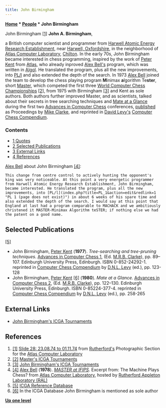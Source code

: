 ```yaml
---
title: John Birmingham
---
```

**[Home](Home "Home") \* [People](People "People") \* John Birmingham**



 [](http://www.chilton-computing.org.uk/gallery/ral/slide28.htm) John Birmingham <a id="cite-note-1" href="#cite-ref-1">[1]</a> 
**John A. Birmingham**,  

a British computer scientist and programmer from [Harwell Atomic Energy Research Establishment](https://en.wikipedia.org/wiki/Atomic_Energy_Research_Establishment), near [Harwell, Oxfordshire](https://en.wikipedia.org/wiki/Harwell,_Oxfordshire), in the neighborhood of [Atlas Computer Laboratory](Atlas_Computer_Laboratory "Atlas Computer Laboratory"), [Chilton](https://en.wikipedia.org/wiki/Chilton,_Oxfordshire). In the early 70s, John Birmingham became interested in chess programming, inspired by the work of [Peter Kent](Peter_Kent "Peter Kent") from [Atlas](Atlas_Computer_Laboratory "Atlas Computer Laboratory"), who already inproved [Alex Bell's](Alex_Bell "Alex Bell") program, which was written in [Algol](Algol "Algol"). He translated the program, plus all the new improvements, into [PL/l](index.php?title=PL_1&action=edit&redlink=1 "PL 1 (page does not exist)") and also extended the depth of the search. In 1973 [Alex Bell](Alex_Bell "Alex Bell") joined the team to develop the chess playing program **M**inimax **a**lgorithm Te**ster**, short [Master](Master "Master"), which competed the first three [World Computer Chess Championships](World_Computer_Chess_Championship "World Computer Chess Championship") <a id="cite-note-2" href="#cite-ref-2">[2]</a>, from 1975 with Birmingham <a id="cite-note-3" href="#cite-ref-3">[3]</a> and Kent as sole authors. Both authors further improved Master, and as scientists, talked about their secrets in tree searching techniques and [Mate at a Glance](Mate_at_a_Glance "Mate at a Glance") during the first two [Advances in Computer Chess](Conferences "Conferences") conferences, [published](John_Birmingham#Publications "John Birmingham") as Proceedings by [Mike Clarke](Mike_Clarke "Mike Clarke"), and reprinted in [David Levy's](David_Levy "David Levy") [Computer Chess Compendium](Computer_Chess_Compendium "Computer Chess Compendium"). 



### Contents


* [1 Quotes](#quotes)
* [2 Selected Publications](#selected-publications)
* [3 External Links](#external-links)
* [4 References](#references)






[Alex Bell](Alex_Bell "Alex Bell") about John Birmingham <a id="cite-note-4" href="#cite-ref-4">[4]</a>:




```
This change from centre control to actively hunting the opponent's king was very noticeable. At this point a very energetic programmer from Harwell Atomic Energy Research Establishment, John Birmingham, became interested. He translated the program, plus all the new improvements, into [PL/l](index.php?title=PL_1&action=edit&redlink=1 "PL 1 (page does not exist)") in about 6 weeks of his spare time and also extended the depth of the search. I would say at this point that England at last had a program comparable to MACHACK and we ambitiously christened it MASTER-Minimax Algorithm teSTER; if nothing else we had the patent on a good name. 

```





## Selected Publications


<a id="cite-note-5" href="#cite-ref-5">[5]</a>



* John Birmingham, [Peter Kent](Peter_Kent "Peter Kent") (**1977**). *Tree-searching and tree-pruning techniques*. [Advances in Computer Chess 1](Advances_in_Computer_Chess_1 "Advances in Computer Chess 1"), (Ed. [M.R.B. Clarke](Mike_Clarke "Mike Clarke")), pp. 89–107. Edinburgh University Press, Edinburgh. ISBN 0-852-24292-1. reprinted in [Computer Chess Compendium](Computer_Chess_Compendium "Computer Chess Compendium") by [D.N.L. Levy](David_Levy "David Levy") (ed.), pp. 123-128
* John Birmingham, [Peter Kent](Peter_Kent "Peter Kent") <a id="cite-note-6" href="#cite-ref-6">[6]</a> (**1980**). *Mate at a Glance.* [Advances in Computer Chess 2](Advances_in_Computer_Chess_2 "Advances in Computer Chess 2"), (Ed. [M.R.B. Clarke](Mike_Clarke "Mike Clarke")), pp. 122–130. Edinburgh University Press, Edinburgh. ISBN 0-85224-377-4. reprinted in [Computer Chess Compendium](Computer_Chess_Compendium "Computer Chess Compendium") by [D.N.L. Levy](David_Levy "David Levy") (ed.), pp. 258-265


## External Links


* [John Birmingham's ICGA Tournaments](https://www.game-ai-forum.org/icga-tournaments/person.php?id=440)


## References


1. <a id="cite-ref-1" href="#cite-note-1">[1]</a> [Slide 28: 23.08.74 to 01.11.74](http://www.chilton-computing.org.uk/gallery/ral/slide28.htm) from [Rutherford's](https://en.wikipedia.org/wiki/Rutherford_Appleton_Laboratory) Photographic Section for the [Atlas Computer Laboratory](Atlas_Computer_Laboratory "Atlas Computer Laboratory")
2. <a id="cite-ref-2" href="#cite-note-2">[2]</a> [Master's ICGA Tournaments](https://www.game-ai-forum.org/icga-tournaments/program.php?id=46)
3. <a id="cite-ref-3" href="#cite-note-3">[3]</a> [John Birmingham's ICGA Tournaments](https://www.game-ai-forum.org/icga-tournaments/person.php?id=440)
4. <a id="cite-ref-4" href="#cite-note-4">[4]</a> [Alex Bell](Alex_Bell "Alex Bell") (**1978**). *[MASTER at IFIPS](http://www.chilton-computing.org.uk/acl/applications/cocoa/p008.htm)*. Excerpt from: The Machine Plays Chess? from [Atlas Computer Laboratory](Atlas_Computer_Laboratory "Atlas Computer Laboratory"), hosted by [Rutherford Appleton Laboratory (RAL)](https://en.wikipedia.org/wiki/Rutherford_Appleton_Laboratory)
5. <a id="cite-ref-5" href="#cite-note-5">[5]</a> [ICGA Reference Database](ICGA_Journal#RefDB "ICGA Journal")
6. <a id="cite-ref-6" href="#cite-note-6">[6]</a> In the ICGA Database John Birmingham is mentioned as sole author

**[Up one level](People "People")**







 
